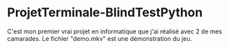 # ProjetTerminale-BlindTestPython

C'est mon premier vrai projet en informatique que j'ai réalisé avec 2 de mes camarades.
Le fichier "demo.mkv" est une démonstration du jeu. 
